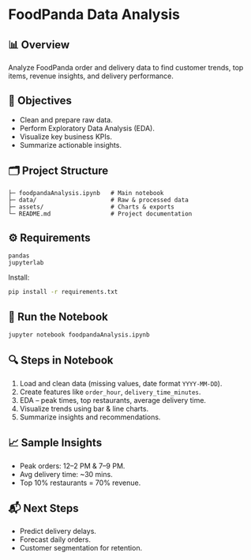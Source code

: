 
# FoodPanda Data Analysis

## 📊 Overview

Analyze FoodPanda order and delivery data to find customer trends, top items, revenue insights, and delivery performance.

## 🧠 Objectives

* Clean and prepare raw data.
* Perform Exploratory Data Analysis (EDA).
* Visualize key business KPIs.
* Summarize actionable insights.

## 🗂️ Project Structure

```
├─ foodpandaAnalysis.ipynb   # Main notebook
├─ data/                     # Raw & processed data
├─ assets/                   # Charts & exports
└─ README.md                 # Project documentation
```

## ⚙️ Requirements

```
pandas
jupyterlab
```

Install:

```bash
pip install -r requirements.txt
```

## 🚀 Run the Notebook

```bash
jupyter notebook foodpandaAnalysis.ipynb
```

## 🔍 Steps in Notebook

1. Load and clean data (missing values, date format `YYYY-MM-DD`).
2. Create features like `order_hour`, `delivery_time_minutes`.
3. EDA – peak times, top restaurants, average delivery time.
4. Visualize trends using bar & line charts.
5. Summarize insights and recommendations.

## 📈 Sample Insights

* Peak orders: 12–2 PM & 7–9 PM.
* Avg delivery time: ~30 mins.
* Top 10% restaurants = 70% revenue.

## 📬 Next Steps

* Predict delivery delays.
* Forecast daily orders.
* Customer segmentation for retention.

